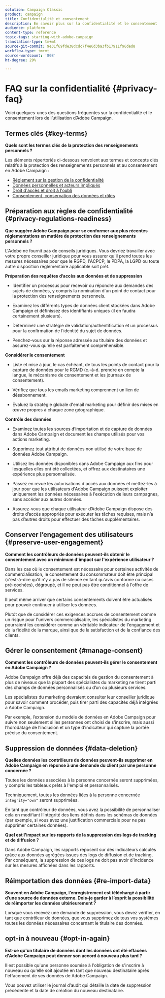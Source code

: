 ```yaml
---
solution: Campaign Classic
product: campaign
title: Confidentialité et consentement
description: En savoir plus sur la confidentialité et le consentement
audience: platform
content-type: reference
topic-tags: starting-with-adobe-campaign
translation-type: tm+mt
source-git-commit: 9e31f69fde38dcdc7f4e6d3ba3fb17911f96ded8
workflow-type: tm+mt
source-wordcount: '808'
ht-degree: 29%

---
```



# FAQ sur la confidentialité {#privacy-faq}

Voici quelques-unes des questions fréquentes sur la confidentialité et le consentement lors de l’utilisation d’Adobe Campaign.

## Termes clés {#key-terms}

**Quels sont les termes clés de la protection des renseignements personnels ?**

Les éléments répertoriés ci-dessous renvoient aux termes et concepts clés relatifs à la protection des renseignements personnels et au consentement en Adobe Campaign :

* [Règlement sur la gestion de la confidentialité](../../platform/using/privacy-management.md#privacy-management-regulations)
* [Données personnelles et acteurs impliqués](../../platform/using/privacy-and-recommendations.md#personal-data)
* [Droit d&#39;accès et droit à l&#39;oubli](../../platform/using/privacy-management.md#right-access-forgotten)
* [Consentement, conservation des données et rôles](../../platform/using/privacy-management.md#consent-retention-roles)

## Préparation aux règles de confidentialité {#privacy-regulations-readiness}

**Que suggère Adobe Campaign pour se conformer aux plus récentes réglementations en matière de protection des renseignements personnels ?**

L&#39;Adobe ne fournit pas de conseils juridiques. Vous devriez travailler avec votre propre conseiller juridique pour vous assurer qu&#39;il prend toutes les mesures nécessaires pour que le RGPD, l&#39;ACPCP, le PDPA, la LGPD ou toute autre disposition réglementaire applicable soit prêt.

**Préparation des requêtes d’accès aux données et de suppression**

* Identifier un processus pour recevoir ou répondre aux demandes des sujets de données, y compris la nomination d&#39;un point de contact pour la protection des renseignements personnels.

* Examinez les différents types de données client stockées dans Adobe Campaign et définissez des identifiants uniques (il en faudra certainement plusieurs).

* Déterminez une stratégie de validation/authentification et un processus pour la confirmation de l&#39;identité du sujet de données.

* Penchez-vous sur la réponse adressée au titulaire des données et assurez-vous qu&#39;elle est parfaitement compréhensible.

**Considérer le consentement**

* Liste et mise à jour, le cas échéant, de tous les points de contact pour la capture de données pour le RGMD (c.-à-d. prendre en compte la langue, le mécanisme de consentement et les journaux de consentement).

* Vérifiez que tous les emails marketing comprennent un lien de désabonnement.

* Evaluez la stratégie globale d&#39;email marketing pour définir des mises en œuvre propres à chaque zone géographique.

**Contrôle des données**

* Examinez toutes les sources d’importation et de capture de données dans Adobe Campaign et document les champs utilisés pour vos actions marketing.

* Supprimez tout attribut de données non utilisé de votre base de données Adobe Campaign.

* Utilisez les données disponibles dans Adobe Campaign aux fins pour lesquelles elles ont été collectées, et offrez aux destinataires une expérience plus personnalisée.

* Passez en revue les autorisations d&#39;accès aux données et mettez-les à jour pour que les utilisateurs d&#39;Adobe Campaign puissent exploiter uniquement les données nécessaires à l&#39;exécution de leurs campagnes, sans accéder aux autres données.

* Assurez-vous que chaque utilisateur d’Adobe Campaign dispose des droits d’accès appropriés pour exécuter les tâches requises, mais n’a pas d’autres droits pour effectuer des tâches supplémentaires.

## Conserver l’engagement des utilisateurs {#preserve-user-engagement}

**Comment les contrôleurs de données peuvent-ils obtenir le consentement avec un minimum d&#39;impact sur l&#39;expérience utilisateur ?**

Dans les cas où le consentement est nécessaire pour certaines activités de commercialisation, le consentement du consommateur doit être principal (c&#39;est-à-dire qu&#39;il n&#39;y a pas de silence en tant qu&#39;avis conforme ou cases pré-cochées), dégroupé, et il ne peut pas être conditionnel à l&#39;offre de services.

Il peut même arriver que certains consentements doivent être actualisés pour pouvoir continuer à utiliser les données.

Plutôt que de considérer ces exigences accrues de consentement comme un risque pour l&#39;univers commercialisable, les spécialistes du marketing pourraient les considérer comme un véritable indicateur de l&#39;engagement et de la fidélité de la marque, ainsi que de la satisfaction et de la confiance des clients.

## Gérer le consentement {#manage-consent}

**Comment les contrôleurs de données peuvent-ils gérer le consentement en Adobe Campaign ?**

Adobe Campaign offre déjà des capacités de gestion du consentement à plus de niveaux que la plupart des spécialistes du marketing ne tirent parti des champs de données personnalisés ou d’un ou plusieurs services.

Les spécialistes du marketing devraient consulter leur conseiller juridique pour savoir comment procéder, puis tirer parti des capacités déjà intégrées à Adobe Campaign.

Par exemple, l’extension du modèle de données en Adobe Campaign pour suivre non seulement si les personnes ont choisi de s’inscrire, mais aussi l’horodatage de l’inclusion et un type d’indicateur qui capture la portée précise du consentement.

## Suppression de données {#data-deletion}

**Quelles données les contrôleurs de données peuvent-ils supprimer en Adobe Campaign en réponse à une demande du client par une personne concernée ?**

Toutes les données associées à la personne concernée seront supprimées, y compris les tableaux prêts à l&#39;emploi et personnalisés.

Techniquement, toutes les données liées à la personne concernée `integrity="own"` seront supprimées.

En tant que contrôleur de données, vous avez la possibilité de personnaliser cela en modifiant l’intégrité des liens définis dans les schémas de données (par exemple, si vous avez une justification commerciale pour ne pas supprimer certaines données).

**Quel est l&#39;impact sur les rapports de la suppression des logs de tracking et de diffusion ?**

Dans Adobe Campaign, les rapports reposent sur des indicateurs calculés grâce aux données agrégées issues des logs de diffusion et de tracking. Par conséquent, la suppression de ces logs ne doit pas avoir d&#39;incidence sur les mesures affichées dans les rapports.

## Réimportation des données {#re-import-data}

**Souvent en Adobe Campaign, l’enregistrement est téléchargé à partir d’une source de données externe. Dois-je garder à l’esprit la possibilité de réimporter les données ultérieurement ?**

Lorsque vous recevez une demande de suppression, vous devez vérifier, en tant que contrôleur de données, que vous supprimez de tous vos systèmes toutes les données nécessaires concernant le titulaire des données.

## opt-in à nouveau {#opt-in-again}

**Est-ce qu&#39;un titulaire de données dont les données ont été effacées d&#39;Adobe Campaign peut donner son accord à nouveau plus tard ?**

Il est possible qu&#39;une personne soumise à l&#39;obligation de s&#39;inscrire à nouveau ou qu&#39;elle soit ajoutée en tant que nouveau destinataire après l&#39;effacement de ses données de Adobe Campaign.

Vous pouvez utiliser le journal d’audit qui détaille la date de suppression précédente et la date de création du nouveau destinataire.